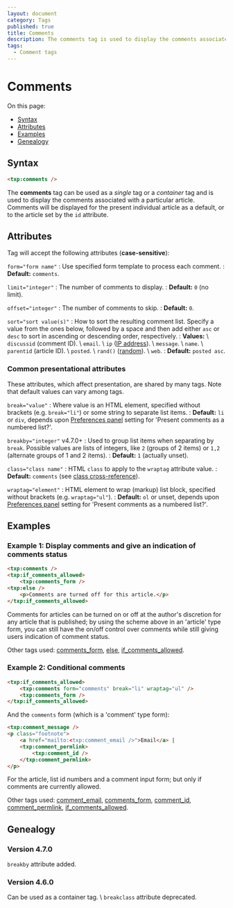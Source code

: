 ```yaml
---
layout: document
category: Tags
published: true
title: Comments
description: The comments tag is used to display the comments associated with a particular article.
tags:
  - Comment tags
---
```


# Comments

On this page:

* [Syntax](#syntax)
* [Attributes](#attributes)
* [Examples](#examples)
* [Genealogy](#genealogy)

## Syntax

~~~ html
<txp:comments />
~~~

The **comments** tag can be used as a *single* tag or a *container* tag and is used to display the comments associated with a particular article. Comments will be displayed for the present individual article as a default, or to the article set by the `id` attribute.

## Attributes

Tag will accept the following attributes (**case-sensitive**):

`form="form name"`
: Use specified form template to process each comment.
: **Default:** `comments`.

`limit="integer"`
: The number of comments to display.
: **Default:** `0` (no limit).

`offset="integer"`
: The number of comments to skip.
: **Default:** `0`.

`sort="sort value(s)"`
: How to sort the resulting comment list. Specify a value from the ones below, followed by a space and then add either `asc` or `desc` to sort in ascending or descending order, respectively.
: **Values:** \\
`discussid` (comment ID). \\
`email`. \\
`ip` ([IP address](https://en.wikipedia.org/wiki/IP_address)). \\
`message`. \\
`name`. \\
`parentid` (article ID). \\
`posted`. \\
`rand()` ([random](https://dev.mysql.com/doc/refman/5.7/en/mathematical-functions.html#function_rand)). \\
`web`.
: **Default:** `posted asc`.

### Common presentational attributes

These attributes, which affect presentation, are shared by many tags. Note that default values can vary among tags.

`break="value"`
: Where value is an HTML element, specified without brackets (e.g. `break="li"`) or some string to separate list items.
: **Default:** `li` or `div`, depends upon [Preferences panel](https://docs.textpattern.io/administration/preferences-panel) setting for 'Present comments as a numbered list?'.

`breakby="integer"` <span class="footnote warning">v4.7.0+</span>
: Used to group list items when separating by `break`. Possible values are lists of integers, like `2` (groups of 2 items) or `1,2` (alternate groups of 1 and 2 items).
: **Default:** `1` (actually unset).

`class="class name"`
: HTML `class` to apply to the `wraptag` attribute value.
: **Default:** `comments` (see [class cross-reference](https://docs.textpattern.io/tags/tag-attributes-cross-reference#class)).

`wraptag="element"`
: HTML element to wrap (markup) list block, specified without brackets (e.g. `wraptag="ul"`).
: **Default:** `ol` or unset, depends upon [Preferences panel](https://docs.textpattern.io/administration/preferences-panel) setting for 'Present comments as a numbered list?'.

## Examples

### Example 1: Display comments and give an indication of comments status

~~~ html
<txp:comments />
<txp:if_comments_allowed>
    <txp:comments_form />
<txp:else />
    <p>Comments are turned off for this article.</p>
</txp:if_comments_allowed>
~~~

Comments for articles can be turned on or off at the author's discretion for any article that is published; by using the scheme above in an 'article' type form, you can still have the on/off control over comments while still giving users indication of comment status.

Other tags used: [comments_form](comments_form), [else](else), [if_comments_allowed](if_comments_allowed).

### Example 2: Conditional comments

~~~ html
<txp:if_comments_allowed>
    <txp:comments form="comments" break="li" wraptag="ul" />
    <txp:comments_form />
</txp:if_comments_allowed>
~~~

And the `comments` form (which is a 'comment' type form):

~~~ html
<txp:comment_message />
<p class="footnote">
    <a href="mailto:<txp:comment_email />">Email</a> |
    <txp:comment_permlink>
        <txp:comment_id />
    </txp:comment_permlink>
</p>
~~~

For the article, list id numbers and a comment input form; but only if comments are currently allowed.

Other tags used: [comment_email](comment_email), [comments_form](comments_form), [comment_id](comment_id), [comment_permlink](comment_permlink), [if_comments_allowed](if_comments_allowed).

## Genealogy

### Version 4.7.0

`breakby` attribute added.

### Version 4.6.0

Can be used as a container tag. \\
`breakclass` attribute deprecated.
